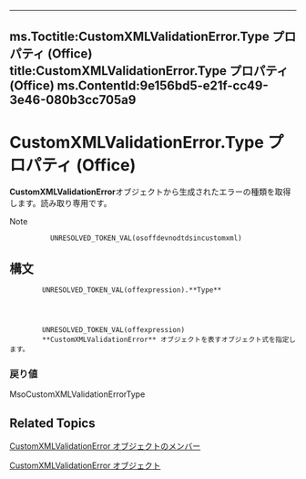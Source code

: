 

---
ms.Toctitle:CustomXMLValidationError.Type プロパティ (Office)
title:CustomXMLValidationError.Type プロパティ (Office)
ms.ContentId:9e156bd5-e21f-cc49-3e46-080b3cc705a9
---
# CustomXMLValidationError.Type プロパティ (Office)




**CustomXMLValidationError**オブジェクトから生成されたエラーの種類を取得します。読み取り専用です。

>[!NOTE]
>
              UNRESOLVED_TOKEN_VAL(osoffdevnodtdsincustomxml)
            





## 構文

            UNRESOLVED_TOKEN_VAL(offexpression).**Type**




            UNRESOLVED_TOKEN_VAL(offexpression)
            **CustomXMLValidationError** オブジェクトを表すオブジェクト式を指定します。

### 戻り値
MsoCustomXMLValidationErrorType





## Related Topics

[CustomXMLValidationError オブジェクトのメンバー](b84777a9-ffea-f6e2-022e-aaeabfac49e0.md)

[CustomXMLValidationError オブジェクト](7f7ced9a-0878-9287-fe66-a7f0ffdc45b6.md)




